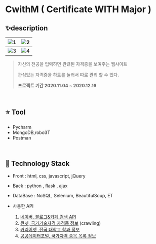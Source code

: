 # CwithM ( Certificate WITH Major )

##  ✨description
|![1](https://user-images.githubusercontent.com/55980680/102503401-0add2e80-40c3-11eb-93e7-f8ad7e93d47f.png)  |   ![2](https://user-images.githubusercontent.com/55980680/102503657-4a0b7f80-40c3-11eb-8e11-af3cb30fcdb8.png) | 
|:-------------------------:|:-------------------------:|
|![3](https://user-images.githubusercontent.com/55980680/102504006-a9698f80-40c3-11eb-996a-8b6470a01a3d.png) |  ![4](https://user-images.githubusercontent.com/55980680/102504135-cef69900-40c3-11eb-97f8-e2966c0c090a.png)|


> 자신의 전공을 입력하면 관련된 자격증을 보여주는 웹사이트
>
> 관심있는 자격증을 하트를 눌러서 따로 관리 할 수 있다.
>
> **프로젝트 기간 2020.11.04 ~ 2020.12.16**

<br>

## ⭐ Tool

- Pycharm 
- MongoDB,robo3T
- Postman

<br>

## 📌 Technology Stack

-  Front : html, css, javascript, jQuery
-  Back : python , flask , ajax
-  DataBase : NoSQL, Selenium, BeautifulSoup, ET

- 사용한 API
  1. [네이버, 블로그&카페 검색 API](https://developers.naver.com/products/search/)
  2. [큐넷, 국가기술자격 자격증 정보](http://q-net.or.kr/crf005.do?id=crf00501&gSite=Q&gId=) (crawling)
  3. [커리어넷, 전국 대학교 학과 정보](https://www.career.go.kr/cnet/front/openapi/openApiMajorCenter.do)
  4. [공공데이터포털, 국가자격 종목 목록 정보](https://data.go.kr/tcs/dss/selectApiDataDetailView.do?publicDataPk=15003024)


<br>




